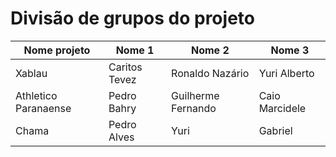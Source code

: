 # Divisão de grupos do projeto

Nome projeto | Nome 1 | Nome 2 | Nome 3
---|------|-----------|-----
Xablau | Caritos Tevez | Ronaldo Nazário | Yuri Alberto
Athletico Paranaense | Pedro Bahry | Guilherme Fernando | Caio Marcidele
Chama | Pedro Alves | Yuri | Gabriel